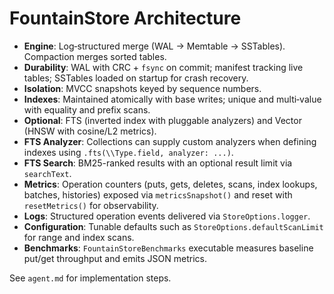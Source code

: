 
# FountainStore Architecture

- **Engine**: Log‑structured merge (WAL → Memtable → SSTables). Compaction merges sorted tables.
- **Durability**: WAL with CRC + `fsync` on commit; manifest tracking live tables; SSTables loaded on startup for crash recovery.
- **Isolation**: MVCC snapshots keyed by sequence numbers.
- **Indexes**: Maintained atomically with base writes; unique and multi‑value with equality and prefix scans.
- **Optional**: FTS (inverted index with pluggable analyzers) and Vector (HNSW with cosine/L2 metrics).
- **FTS Analyzer**: Collections can supply custom analyzers when defining indexes using `.fts(\\Type.field, analyzer: ...)`.
- **FTS Search**: BM25-ranked results with an optional result limit via `searchText`.
- **Metrics**: Operation counters (puts, gets, deletes, scans, index lookups, batches, histories) exposed via `metricsSnapshot()` and reset with `resetMetrics()` for observability.
- **Logs**: Structured operation events delivered via `StoreOptions.logger`.
- **Configuration**: Tunable defaults such as `StoreOptions.defaultScanLimit` for range and index scans.
- **Benchmarks**: `FountainStoreBenchmarks` executable measures baseline put/get throughput and emits JSON metrics.

See `agent.md` for implementation steps.
